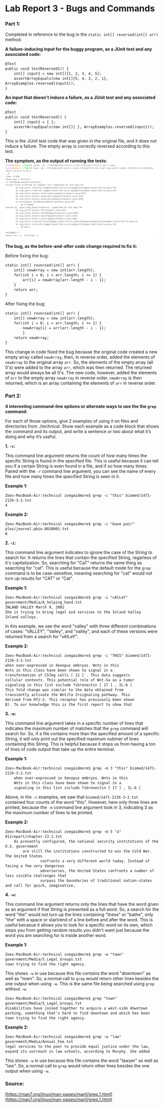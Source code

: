 
# Lab Report 3 - Bugs and Commands

### Part 1:

Completed in reference to the bug in the `static int[] reversed(int[] arr)` method.

**A failure-inducing input for the buggy program, as a JUnit test and any associated code:**
```
@Test
public void testReversed1() {
	int[] input1 = new int[]{1, 2, 3, 4, 5};
	assertArrayEquals(new int[]{5, 4, 3, 2, 1}, ArrayExamples.reversed(input1));
}
```

**An input that doesn't induce a failure, as a JUnit test and any associated code:**
```
@Test
public void testReversed() {
	int[] input1 = { };
	assertArrayEquals(new int[]{ }, ArrayExamples.reversed(input1));
}
```
This is the JUnit test code that was given in the original file, and it does not induce a failure. The empty array is correctly reversed according to this test.

**The symptom, as the output of running the tests:**
![](FailureOutput.png)


**The bug, as the before-and-after code change required to fix it:**

Before fixing the bug:
```
static int[] reversed(int[] arr) {
	int[] newArray = new int[arr.length];
	for(int i = 0; i < arr.length; i += 1) {
		arr[i] = newArray[arr.length - i - 1];
	}
	return arr;
}
```

After fixing the bug:
```
static int[] reversed(int[] arr) {
	int[] newArray = new int[arr.length]; 
	for(int i = 0; i < arr.length; i += 1) {
		newArray[i] = arr[arr.length - i - 1];
    	}
	return newArray;
}
```

This change in code fixed the bug because the original code created a new empty array called `newArray`, then, in reverse order, added the elements of `newArray` to the original array `arr`. So, the elements of the empty array (all 0's) were added to the array `arr`, which was then returned. The returned array would always be all 0's.
The new code, however, added the elements of `arr` to the empty array `newArray` in reverse order. `newArray` is then returned, which is an array containing the elements of `arr` in reverse order. 




### Part 2:

**4 interesting command-line options or alternate ways to use the the `grep` command:**

For each of those options, give 2 examples of using it on files and directories from ./technical. Show each example as a code block that shows the command and its output, and write a sentence or two about what it’s doing and why it’s useful.



**1. `-c`:**

This command line argument returns the count of how many times the specific String is found in the specified file. This is useful 	because it can tell you if a certain String is even found in a file, and if so how many times. Paired with the `-r` command line 	argument, you can see the name of every file and how many times the specified String is seen in it.


**Example 1:**
```
Zoes-MacBook-Air:technical zoegaidmore$ grep -c "this" biomed/1471-213X-3-2.txt
4
```


**Example 2:**
```
Zoes-MacBook-Air:technical zoegaidmore$ grep -c "base pair" plos/journal.pbio.0020001.txt
0
```




**2. `-i`:**

This command line argument indicates to ignore the case of the String to search for. It returns the lines that contain the specified String, regarless of it's capitalization. So, searching for "CaT" returns the same thing as searching for "cat". This is useful because the default mode for the `grep` command is to be case-sensitive, meaning searching for "cat" would not turn up results for "CAT" or "Cat".


**Example 1:**
```
Zoes-MacBook-Air:technical zoegaidmore$ grep -i "vAlLeY" government/Media/A_helping_hand.txt 
INLAND VALLEY March 9, 2002
She is trying to bring legal aid services to the Inland Valley
Inland valleys.
```
In this example, we see the word "valley" with three different combinations of cases: "VALLEY", "Valley", and "valley", and each of these versions were returned from a search for "vAlLeY".


**Example 2:**
```
Zoes-MacBook-Air:technical zoegaidmore$ grep -i "THIS" biomed/1471-213X-3-2.txt
when over-expressed in Xenopus embryos. Wnts in this
Wnts in this class have been shown to signal in a
transformation of C57mg cells [ 12 ] . This data suggests
cellular contexts. This potential role of Wnt-5a as a tumor
signaling in this list include fibronectin [ 17 ] , IL-6 [
This fold change was similar to the data obtained from
transiently activate the Wnt/Ca 2+signaling pathway. This
derived from Rfz-2. This receptor has previously been shown
B). To our knowledge this is the first report to show that
```




**3. `-m`:**

This command line argument takes in a specific number of lines that indicates the maximum number of matches that the `grep` command will search for. So, if a file contains more than the specified amount of a specific String, it will only print out the specified maximum nubmer of lines containing this String. This is helpful because it stops us from having a ton of lines of code output that take up the entire terminal.


**Example 1:**
```
Zoes-MacBook-Air:technical zoegaidmore$ grep -m 3 "this" biomed/1471-213X-3-2.txt
	when over-expressed in Xenopus embryos. Wnts in this
	Wnts in this class have been shown to signal in a
	signaling in this list include fibronectin [ 17 ] , IL-6 [
```
Above, in the `-c` examples, we saw that `biomed/1471-213X-3-2.txt` contained four counts of the word "this". However, here only three lines are printed, because the `-m` command line argument took in 3, indicating 3 as the maximum number of lines to be printed. 


**Example 2:**
```
Zoes-MacBook-Air:technical zoegaidmore$ grep -m 5 "a" 911report/chapter-13.1.txt
	As presently configured, the national security institutions of the U.S. government
		are still the institutions constructed to win the Cold War. The United States
                confronts a very different world today. Instead of facing a few very dangerous
                adversaries, the United States confronts a number of less visible challenges that
                surpass the boundaries of traditional nation-states and call for quick, imaginative,
```




**4. `-w`:**

This command line argument returns only the lines that have the word given as an argument if that String is presented as a full word. So, a search for the word "the" would not turn up the lines containing "these" or "bathe", only "the" with a space or start/end of a line before and after the word. This is useful becasue it allows you to look for a specific word on its own, which stops you from getting random results you didn't want just because the word you are searching for is inside another word. 


**Example 1:**
```
Zoes-MacBook-Air:technical zoegaidmore$ grep -w "town" government/Media/5_Legal_Groups.txt 
town trying to find the right agency.
```
This shows `-w` in use because this file contains the word "downtown" as well as "town". So, a normal call to `grep` would return other lines besides the one output when using `-w`. This is the same file being searched using `grep` without `-w`:
```
Zoes-MacBook-Air:technical zoegaidmore$ grep "town" government/Media/5_Legal_Groups.txt 
disabilities have joined together to acquire a west-side downtown
parking, something that's hard to find downtown and which has been
town trying to find the right agency.
```


**Example 2:**
```
Zoes-MacBook-Air:technical zoegaidmore$ grep -w "law" government/Media/Annual_Fee.txt 
legal services to the poor to provide equal justice under the law,
expand its outreach in law schools, according to Murphy. She added
```
This shows `-w` in use because this file contains the word "lawyer" as well as "law". So, a normal call to `grep` would return other lines besides the one output when using `-w`. 




### Source:
[https://man7.org/linux/man-pages/man1/grep.1.html](https://man7.org/linux/man-pages/man1/grep.1.html)
